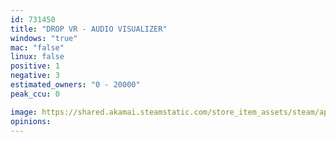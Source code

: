 ```yaml
---
id: 731450
title: "DROP VR - AUDIO VISUALIZER"
windows: "true"
mac: "false"
linux: false
positive: 1
negative: 3
estimated_owners: "0 - 20000"
peak_ccu: 0

image: https://shared.akamai.steamstatic.com/store_item_assets/steam/apps/731450/header.jpg?t=1509609422
opinions:
---
```

